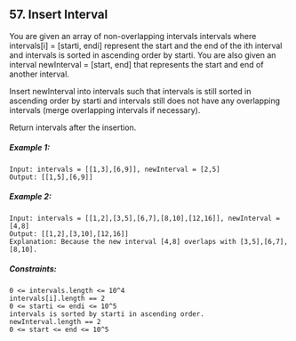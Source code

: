 ﻿## 57. Insert Interval

You are given an array of non-overlapping intervals intervals where intervals[i] = [starti, endi] represent the start and the end of the ith interval and intervals is sorted in ascending order by starti. You are also given an interval newInterval = [start, end] that represents the start and end of another interval.

Insert newInterval into intervals such that intervals is still sorted in ascending order by starti and intervals still does not have any overlapping intervals (merge overlapping intervals if necessary).

Return intervals after the insertion.

##### Example 1:

    Input: intervals = [[1,3],[6,9]], newInterval = [2,5]
    Output: [[1,5],[6,9]]

##### Example 2:

    Input: intervals = [[1,2],[3,5],[6,7],[8,10],[12,16]], newInterval = [4,8]
    Output: [[1,2],[3,10],[12,16]]
    Explanation: Because the new interval [4,8] overlaps with [3,5],[6,7],[8,10].

##### Constraints:

    0 <= intervals.length <= 10^4
    intervals[i].length == 2
    0 <= starti <= endi <= 10^5
    intervals is sorted by starti in ascending order.
    newInterval.length == 2
    0 <= start <= end <= 10^5